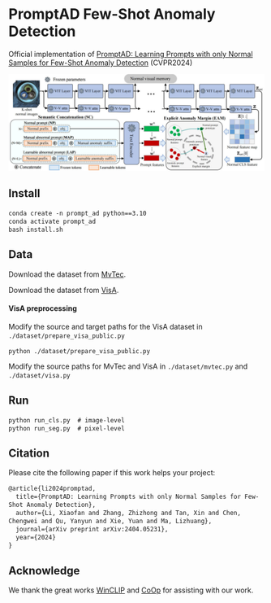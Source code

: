 PromptAD Few-Shot Anomaly Detection
=================================
Official implementation of [PromptAD: Learning Prompts with only Normal Samples for Few-Shot Anomaly Detection](http://arxiv.org/abs/2404.05231) (CVPR2024)

![RUNOOB 图标](https://github.com/FuNz-0/PromptAD/blob/master/PromptAD.jpg)

## Install
```
conda create -n prompt_ad python==3.10
conda activate prompt_ad
bash install.sh
```
## Data
Download the dataset from [MvTec](https://www.mvtec.com/company/research/datasets/mvtec-ad).

Download the dataset from [VisA](https://github.com/amazon-science/spot-diff?tab=readme-ov-file#data-download).

#### VisA preprocessing
Modify the source and target paths for the VisA dataset in `./dataset/prepare_visa_public.py`
```
python ./dataset/prepare_visa_public.py
```
Modify the source paths for MvTec and VisA in `./dataset/mvtec.py` and `./dataset/visa.py`
## Run
```
python run_cls.py  # image-level
python run_seg.py  # pixel-level
```

## Citation
Please cite the following paper if this work helps your project:
```
@article{li2024promptad,
  title={PromptAD: Learning Prompts with only Normal Samples for Few-Shot Anomaly Detection},
  author={Li, Xiaofan and Zhang, Zhizhong and Tan, Xin and Chen, Chengwei and Qu, Yanyun and Xie, Yuan and Ma, Lizhuang},
  journal={arXiv preprint arXiv:2404.05231},
  year={2024}
}
```

## Acknowledge

We thank the great works [WinCLIP](https://github.com/caoyunkang/WinClip.git) and [CoOp](https://github.com/KaiyangZhou/CoOp.git) for assisting with our work.
